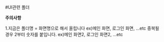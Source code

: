#UI관련 폴더

**주의사항**

1.지금은 폴더명 = 화면명으로 해서 올립니다 ex)메인 화면, 로그인 화면, ...etc 중복될 경우 2부터 숫자를 붙입니다. ex)메인 화면2, 로그인 화면2, ...etc